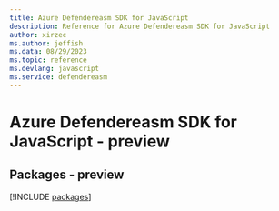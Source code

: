 ```yaml
---
title: Azure Defendereasm SDK for JavaScript
description: Reference for Azure Defendereasm SDK for JavaScript
author: xirzec
ms.author: jeffish
ms.data: 08/29/2023
ms.topic: reference
ms.devlang: javascript
ms.service: defendereasm
---
```

# Azure Defendereasm SDK for JavaScript - preview
## Packages - preview
[!INCLUDE [packages](defendereasm-index.md)]